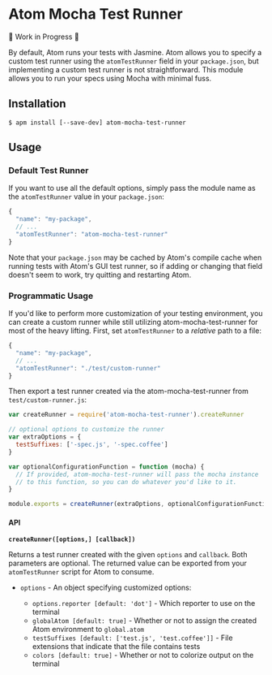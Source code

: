 # Atom Mocha Test Runner

🚧 Work in Progress 🚧

By default, Atom runs your tests with Jasmine. Atom allows you to specify a custom test runner using the `atomTestRunner` field in your `package.json`, but implementing a custom test runner is not straightforward. This module allows you to run your specs using Mocha with minimal fuss.

## Installation

```
$ apm install [--save-dev] atom-mocha-test-runner
```

## Usage

### Default Test Runner

If you want to use all the default options, simply pass the module name as the `atomTestRunner` value in your `package.json`:

```javascript
{
  "name": "my-package",
  // ...
  "atomTestRunner": "atom-mocha-test-runner"
}
```

Note that your `package.json` may be cached by Atom's compile cache when running tests with Atom's GUI test runner, so if adding or changing that field doesn't seem to work, try quitting and restarting Atom.

### Programmatic Usage

If you'd like to perform more customization of your testing environment, you can create a custom runner while still utilizing atom-mocha-test-runner for most of the heavy lifting. First, set `atomTestRunner` to a *relative* path to a file:

```javascript
{
  "name": "my-package",
  // ...
  "atomTestRunner": "./test/custom-runner"
}
```

Then export a test runner created via the atom-mocha-test-runner from `test/custom-runner.js`:

```javascript
var createRunner = require('atom-mocha-test-runner').createRunner

// optional options to customize the runner
var extraOptions = {
  testSuffixes: ['-spec.js', '-spec.coffee']
}

var optionalConfigurationFunction = function (mocha) {
  // If provided, atom-mocha-test-runner will pass the mocha instance
  // to this function, so you can do whatever you'd like to it.
}

module.exports = createRunner(extraOptions, optionalConfigurationFunction)
```

#### API

**`createRunner([options,] [callback])`**

Returns a test runner created with the given `options` and `callback`. Both parameters are optional. The returned value can be exported from your `atomTestRunner` script for Atom to consume.

* `options` - An object specifying customized options:

  * `options.reporter [default: 'dot']` - Which reporter to use on the terminal
  * `globalAtom [default: true]` - Whether or not to assign the created Atom environment to `global.atom`
  * `testSuffixes [default: ['test.js', 'test.coffee']]` - File extensions that indicate that the file contains tests
  * `colors [default: true]` - Whether or not to colorize output on the terminal
